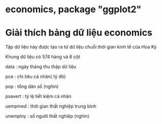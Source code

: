 # economics, package "ggplot2"

# Giải thích bảng dữ liệu economics 

Tập dữ liệu này được tạo ra từ dữ liệu chuỗi thời gian kinh tế của Hoa Kỳ

Khung dữ liệu có 574 hàng và 6 cột

data : ngày tháng thu thập dữ liệu

pce : chi tiêu cá nhân( tỷ đô)

pop : tổng dân số (nghìn)

psavert : tỷ lệ tiết kiệm cá nhân 

uempmed : thời gian thất nghiệp trung bình 

unemploy : số người thất nghiệp (nghìn)
